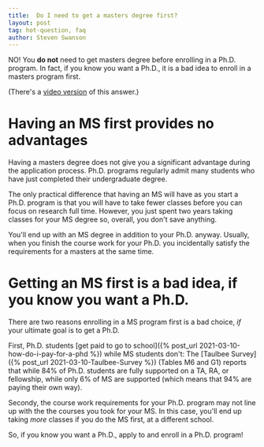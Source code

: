 ```yaml
---
title:  Do I need to get a masters degree first?
layout: post
tag: hot-question, faq 
author: Steven Swanson
---
```



NO!  You **do not** need to get masters degree before enrolling in a
Ph.D. program.  In fact, if you know you want a Ph.D., it is a bad idea to
enroll in a masters program first.

(There's a [video version](https://youtu.be/BWJKhhgPcf4?t=325) of this answer.)

# Having an MS first provides no advantages

Having a masters degree does not give you a significant advantage during
the application process.  Ph.D. programs regularly admit many students who have
just completed their undergraduate degree.

The only practical difference that having an MS will have as you start a
Ph.D. program is that you will have to take fewer classes before you can focus
on research full time.  However, you just spent two years taking classes for
your MS degree so, overall, you don't save anything.

You'll end up with an MS degree in addition to your Ph.D. anyway.
Usually, when you finish the course work for your Ph.D. you incidentally
satisfy the requirements for a masters at the same time.

# Getting an MS first is a bad idea, if you know you want a Ph.D.

There are two reasons enrolling in a MS program first is a bad choice, _if_
your ultimate goal is to get a Ph.D.

First, Ph.D. students [get paid to go to school]({% post_url
2021-03-10-how-do-i-pay-for-a-phd %}) while MS students don't: The [Taulbee
Survey]({% post_url 2021-03-10-Taulbee-Survey %}) (Tables M6 and G1) reports
that while 84% of Ph.D. students are fully supported on a TA, RA, or
fellowship, while only 6% of MS are supported (which means that 94% are paying
their own way).

Secondy, the course work requirements for your Ph.D. program may not line up
with the the courses you took for your MS.  In this case, you'll end up taking
_more_ classes if you do the MS first, at a different school.
 
So, if you know you want a Ph.D., apply to and enroll in a Ph.D. program!

